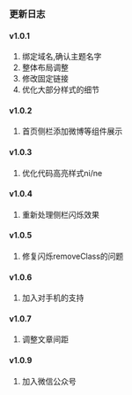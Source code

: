 ### 更新日志

#### v1.0.1

1. 绑定域名,确认主题名字
2. 整体布局调整
4. 修改固定链接
6. 优化大部分样式的细节


#### v1.0.2

1. 首页侧栏添加微博等组件展示

#### v1.0.3

1. 优化代码高亮样式ni/ne

#### v1.0.4

1. 重新处理侧栏闪烁效果

#### v1.0.5

1. 修复闪烁removeClass的问题

#### v1.0.6

1. 加入对手机的支持

#### v1.0.7

1. 调整文章间距

#### v1.0.9

1. 加入微信公众号